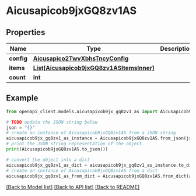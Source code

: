 # Aicusapicob9jxGQ8zv1AS


## Properties

Name | Type | Description | Notes
------------ | ------------- | ------------- | -------------
**config** | [**Aicusapico2TwvXbhsTncyConfig**](Aicusapico2TwvXbhsTncyConfig.md) |  | [optional] 
**items** | [**List[Aicusapicob9jxGQ8zv1ASItemsInner]**](Aicusapicob9jxGQ8zv1ASItemsInner.md) |  | [optional] 
**count** | **int** |  | [optional] 

## Example

```python
from openapi_client.models.aicusapicob9jx_gq8zv1_as import Aicusapicob9jxGQ8zv1AS

# TODO update the JSON string below
json = "{}"
# create an instance of Aicusapicob9jxGQ8zv1AS from a JSON string
aicusapicob9jx_gq8zv1_as_instance = Aicusapicob9jxGQ8zv1AS.from_json(json)
# print the JSON string representation of the object
print(Aicusapicob9jxGQ8zv1AS.to_json())

# convert the object into a dict
aicusapicob9jx_gq8zv1_as_dict = aicusapicob9jx_gq8zv1_as_instance.to_dict()
# create an instance of Aicusapicob9jxGQ8zv1AS from a dict
aicusapicob9jx_gq8zv1_as_from_dict = Aicusapicob9jxGQ8zv1AS.from_dict(aicusapicob9jx_gq8zv1_as_dict)
```
[[Back to Model list]](../README.md#documentation-for-models) [[Back to API list]](../README.md#documentation-for-api-endpoints) [[Back to README]](../README.md)



